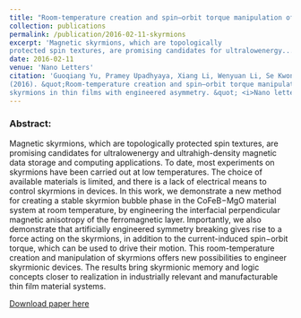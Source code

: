 ```yaml
---
title: "Room-temperature creation and spin–orbit torque manipulation of skyrmions in thin films with engineered asymmetry"
collection: publications
permalink: /publication/2016-02-11-skyrmions
excerpt: 'Magnetic skyrmions, which are topologically
protected spin textures, are promising candidates for ultralowenergy...'
date: 2016-02-11
venue: 'Nano Letters'
citation: 'Guoqiang Yu, Pramey Upadhyaya, Xiang Li, Wenyuan Li, Se Kwon Kim, Yabin Fan, Kin L Wong, Yaroslav Tserkovnyak, Pedram Khalili Amiri, Kang L Wang
(2016). &quot;Room-temperature creation and spin–orbit torque manipulation of 
skyrmions in thin films with engineered asymmetry. &quot; <i>Nano letters</i>. 16(3), 1981-1988.'
---
```

### Abstract:
Magnetic skyrmions, which are topologically
protected spin textures, are promising candidates for ultralowenergy
and ultrahigh-density magnetic data storage and
computing applications. To date, most experiments on
skyrmions have been carried out at low temperatures. The
choice of available materials is limited, and there is a lack of
electrical means to control skyrmions in devices. In this work,
we demonstrate a new method for creating a stable skyrmion
bubble phase in the CoFeB−MgO material system at room
temperature, by engineering the interfacial perpendicular
magnetic anisotropy of the ferromagnetic layer. Importantly, we also demonstrate that artificially engineered symmetry
breaking gives rise to a force acting on the skyrmions, in addition to the current-induced spin−orbit torque, which can be used to
drive their motion. This room-temperature creation and manipulation of skyrmions offers new possibilities to engineer
skyrmionic devices. The results bring skyrmionic memory and logic concepts closer to realization in industrially relevant and
manufacturable thin film material systems.

[Download paper here](http://academicpages.github.io/files/skyrmions.pdf)
